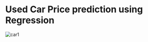 # Used Car Price prediction using Regression
![car1](https://github.com/sumeetk123/Resale-Car-Price-prediction-using-Regression-/assets/105230723/e054bbb8-53c7-4ffe-b322-dd262a4d25ea)
